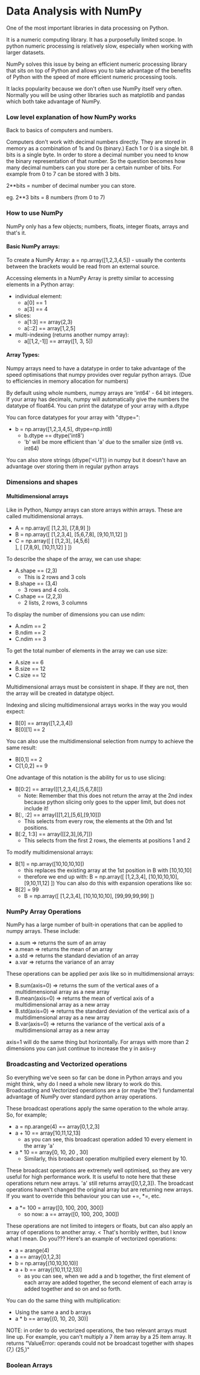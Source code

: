 # Data Analysis with NumPy

One of the most important libraries in data processing on Python.

It is a numeric computing library. It has a purposefully limited scope.
In python numeric processing is relatively slow, especially when working with larger datasets.

NumPy solves this issue by being an efficient numeric processing library that sits on top of Python and allows you to take advantage of the benefits of Python with the speed of more efficient numeric processing tools.

It lacks popularity because we don't often use NumPy itself very often. Normally you will be using other libraries such as matplotlib and pandas which both take advantage of NumPy.


### Low level explanation of how NumPy works

Back to basics of computers and numbers.

Computers don't work with decimal numbers directly. They are stored in memory as a combination of 1s and 0s (binary.)
Each 1 or 0 is a single bit.
8 bits is a single byte.
In order to store a decimal number you need to know the binary representation of that number.
So the question becomes how many decimal numbers can you store per a certain number of bits.
For example from 0 to 7 can be stored with 3 bits.

2**bits = number of decimal number you can store.

eg. 2**3 bits = 8 numbers (from 0 to 7)  

### How to use NumPy

NumPy only has a few objects; numbers, floats, integer floats, arrays and that's it.

#### Basic NumPy arrays:

To create a NumPy Array:
a = np.array([1,2,3,4,5]) - usually the contents between the brackets would be read from an external source.

Accessing elements in a NumPy Array is pretty similar to accessing elements in a Python array:
* individual element:
  * a[0] == 1
  * a[3] == 4
* slices:
  * a[1:3] == array(2,3)
  * a[::2] == array[1,2,5]
* multi-indexing (returns another numpy array):
  * a[[1,2,-1]] == array([1, 3, 5])

#### Array Types:
Numpy arrays need to have a datatype in order to take advantage of the speed optimisations that numpy provides over regular python arrays. (Due to efficiencies in memory allocation for numbers)

By default using whole numbers, numpy arrays are 'int64' - 64 bit integers.
If your array has decimals, numpy will automatically give the numbers the datatype of float64.
You can print the datatype of your array with a.dtype

You can force datatypes for your array with "dtype=":
* b = np.array([1,2,3,4,5], dtype=np.int8)
  * b.dtype == dtype('int8')
  * 'b' will be more efficient than 'a' due to the smaller size (int8 vs. int64)

You can also store strings (dtype('<U1')) in numpy but it doesn't have an advantage over storing them in regular python arrays

### Dimensions and shapes
#### Multidimensional arrays
Like in Python, Numpy arrays can store arrays within arrays. These are called multidimensional arrays.

* A = np.array([
    [1,2,3],
    [7,8,9]
  ])
* B = np.array([
    [1,2,3,4],
    [5,6,7,8],
    [9,10,11,12]
  ])
* C = np.array([
    [
      [1,2,3],
      [4,5,6]  
    ],
    [
      [7,8,9],
      [10,11,12]
    ]
  ])

To describe the shape of the array, we can use shape:
* A.shape == (2,3)
  * This is 2 rows and 3 cols
* B.shape == (3,4)
  * 3 rows and 4 cols.
* C.shape == (2,2,3)
  * 2 lists, 2 rows, 3 columns

To display the number of dimensions you can use ndim:
* A.ndim == 2
* B.ndim == 2
* C.ndim == 3

To get the total number of elements in the array we can use size:
* A.size == 6
* B.size == 12
* C.size == 12

Multidimensional arrays must be consistent in shape. If they are not, then the array will be created in datatype object.

Indexing and slicing multidimensional arrays works in the way you would expect:
* B[0] == array([1,2,3,4])
* B[0][1] == 2

You can also use the multidimensional selection from numpy to achieve the same result:
* B[0,1] == 2
* C[1,0,2] == 9

One advantage of this notation is the ability for us to use slicing:
* B[0:2] == array([[1,2,3,4],[5,6,7,8]])
  * Note: Remember that this does not return the array at the 2nd index because python slicing only goes to the upper limit, but does not include it!
* B[:, :2] == array([[1,2],[5,6],[9,10]])
  * This selects from every row, the elements at the 0th and 1st positions.
* B[:2, 1:3] == array([[2,3],[6,7]])
  * This selects from the first 2 rows, the elements at positions 1 and 2

To modify multidimensional arrays:
* B[1] = np.array([10,10,10,10])
  * this replaces the existing array at the 1st position in B with [10,10,10]
  * therefore we end up with: B = np.array([
      [1,2,3,4],
      [10,10,10,10],
      [9,10,11,12]
    ])
You can also do this with expansion operations like so:
* B[2] = 99
  * B = np.array([
      [1,2,3,4],
      [10,10,10,10],
      [99,99,99,99]
    ])

### NumPy Array Operations
NumPy has a large number of built-in operations that can be applied to numpy arrays.
These include:
* a.sum => returns the sum of an array
* a.mean => returns the mean of an array
* a.std => returns the standard deviation of an array
* a.var => returns the variance of an array

These operations can be applied per axis like so in multidimensional arrays:
* B.sum(axis=0) => returns the sum of the vertical axes of a multidimensional array as a new array
* B.mean(axis=0) => returns the mean of vertical axis of a multidimensional array as a new array
* B.std(axis=0) => returns the standard deviation of the vertical axis of a multidimensional array as a new array
* B.var(axis=0) => returns the variance of the vertical axis of a multidimensional array as a new array

axis=1 will do the same thing but horizontally. For arrays with more than 2 dimensions you can just continue to increase the y in axis=y

### Broadcasting and Vectorized operations
So everything we've seen so far can be done in Python arrays and you might think, why do I need a whole new library to work do this. Broadcasting and Vectorized operations are a (or maybe 'the') fundamental advantage of NumPy over standard python array operations.

These broadcast operations apply the same operation to the whole array. So, for example;
* a = np.arange(4) == array[0,1,2,3]
* a + 10 == array[10,11,12,13]
  * as you can see, this broadcast operation added 10 every element in the array 'a'
* a * 10 == array[0, 10, 20 , 30]
  * Similarly, this broadcast operation multiplied every element by 10.

These broadcast operations are extremely well optimised, so they are very useful for high performance work.
It is useful to note here that these operations return new arrays. 'a' still returns array([0,1,2,3]). The broadcast operations haven't changed the original array but are returning new arrays.
If you want to override this behaviour you can use +=, *=, etc.
* a *= 100 = array([0, 100, 200, 300])
  * so now: a == array([0, 100, 200, 300])

These operations are not limited to integers or floats, but can also apply an array of operations to another array. < That's horribly written, but I know what I mean. Do you???
Here's an example of vectorized operations:
* a = arange(4)
* a == array[0,1,2,3]
* b = np.array[(10,10,10,10)]
* a + b == array[(10,11,12,13)]
  * as you can see, when we add a and b together, the first element of each array are added together, the second element of each array is added together and so on and so forth.

You can do the same thing with multiplication:
* Using the same a and b arrays
* a * b == array[(0, 10, 20, 30)]

NOTE: in order to do vectorized operations, the two relevant arrays must line up. For example, you can't multiply a 7 item array by a 25 item array. It returns "ValueError: operands could not be broadcast together with shapes (7,) (25,)"

### Boolean Arrays
